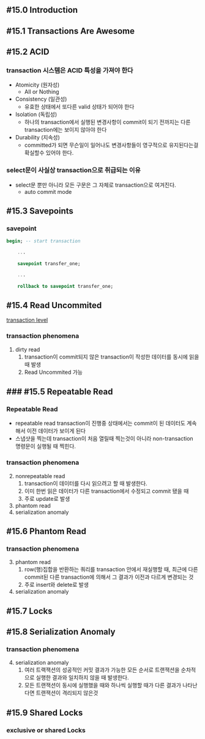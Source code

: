 ## #15.0 Introduction

## #15.1 Transactions Are Awesome

## #15.2 ACID

### transaction 시스템은 ACID 특성을 가져야 한다
- Atomicity (원자성)
	- All or Nothing
- Consistency (일관성)
	- 유효한 상태에서 또다른 valid 상태가 되어야 한다
- Isolation (독립성)
	- 하나의 transaction에서 실행된 변경사항이 commit이 되기 전까지는 다른 transaction에는 보이지 않아야 한다
- Durability (지속성)
	- committed가 되면 무슨일이 일어나도 변경사항들이 영구적으로 유지된다는걸 확실할수 있어야 한다.

### select문이 사실상 transaction으로 취급되는 이유
- select문 뿐만 아니라 모든 구문은 그 자체로 transaction으로 여겨진다.
	- auto commit mode

## #15.3 Savepoints

### savepoint
```sql
begin; -- start transaction

	...
	
    savepoint transfer_one;

	...
	
    rollback to savepoint transfer_one;
```

## #15.4 Read Uncommited

[transaction level](https://www.postgresql.org/docs/current/transaction-iso.html)

### transaction phenomena
1. dirty read
	1. transaction이 commit되지 않은 transaction이 작성한 데이터를 동시에 읽을 때 발생
	2. Read Uncommited 가능

## ### #15.5 Repeatable Read

### Repeatable Read
- repeatable read transaction이 진행중 상태에서는 commit이 된 데이터도 계속해서 이전 데이터가 보이게 된다
- 스냅샷을 찍는데 transaction이 처음 열릴때 찍는것이 아니라 non-transaction 명령문이 실행될 때 찍힌다.

### transaction phenomena
 2. nonrepeatable read
	 1. transaction이 데이터를 다시 읽으려고 할 때 발생한다.
	 2. 이미 한번 읽은 데이터가 다른 transaction에서 수정되고 commit 됐을 때
	 3. 주로 update로 발생
 3. phantom read
 4. serialization anomaly

## #15.6 Phantom Read

### transaction phenomena
 3. phantom read
	 1. row(행)집합을 반환하는 쿼리를 transaction 안에서 재실행할 때, 최근에 다른 commit된 다른 transaction에 의해서 그 결과가 이전과 다르게 변경되는 것
	 2. 주로 insert와 delete로 발생
 4. serialization anomaly

## #15.7 Locks

## #15.8 Serialization Anomaly

### transaction phenomena
4. serialization anomaly
	1.  여러 트랙잭션의 성공적인 커밋 결과가 가능한 모든 순서로 트랜잭션을 순차적으로 실행한 결과와 일치하지 않을 때 발생한다.
	2. 모든 트랜잭션이 동시에 실행했을 때와 하나씩 실행할 때가 다른 결과가 나타난다면 트랜잭션이 격리되지 않은것

## #15.9 Shared Locks

### exclusive or shared Locks